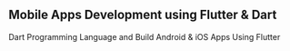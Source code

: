 ## Mobile Apps Development using Flutter & Dart
Dart Programming Language and Build Android &amp; iOS Apps Using Flutter
